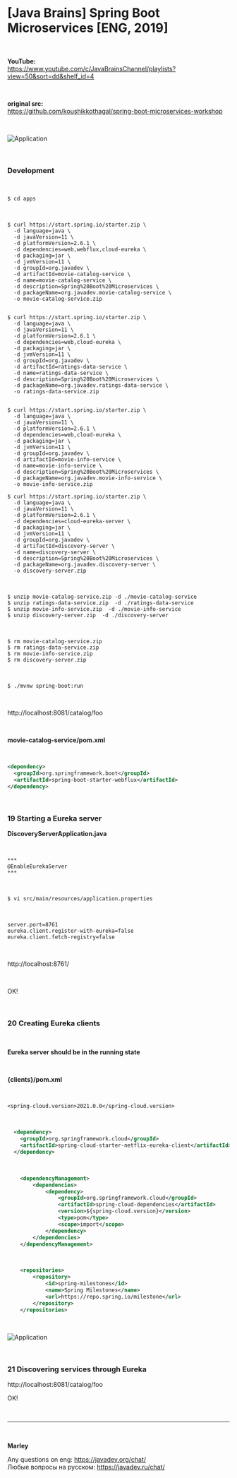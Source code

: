 # [Java Brains] Spring Boot Microservices [ENG, 2019]

<br/>

**YouTube:**  
https://www.youtube.com/c/JavaBrainsChannel/playlists?view=50&sort=dd&shelf_id=4


<br/>

**original src:**  
https://github.com/koushikkothagal/spring-boot-microservices-workshop


<br/>

![Application](/img/pic01.png?raw=true)

<br/>

### Development

<br/>

```
$ cd apps
```

<br/>


```
$ curl https://start.spring.io/starter.zip \
  -d language=java \
  -d javaVersion=11 \
  -d platformVersion=2.6.1 \
  -d dependencies=web,webflux,cloud-eureka \
  -d packaging=jar \
  -d jvmVersion=11 \
  -d groupId=org.javadev \
  -d artifactId=movie-catalog-service \
  -d name=movie-catalog-service \
  -d description=Spring%20Boot%20Microservices \
  -d packageName=org.javadev.movie-catalog-service \
  -o movie-catalog-service.zip


$ curl https://start.spring.io/starter.zip \
  -d language=java \
  -d javaVersion=11 \
  -d platformVersion=2.6.1 \
  -d dependencies=web,cloud-eureka \
  -d packaging=jar \
  -d jvmVersion=11 \
  -d groupId=org.javadev \
  -d artifactId=ratings-data-service \
  -d name=ratings-data-service \
  -d description=Spring%20Boot%20Microservices \
  -d packageName=org.javadev.ratings-data-service \
  -o ratings-data-service.zip
 

$ curl https://start.spring.io/starter.zip \
  -d language=java \
  -d javaVersion=11 \
  -d platformVersion=2.6.1 \
  -d dependencies=web,cloud-eureka \
  -d packaging=jar \
  -d jvmVersion=11 \
  -d groupId=org.javadev \
  -d artifactId=movie-info-service \
  -d name=movie-info-service \
  -d description=Spring%20Boot%20Microservices \
  -d packageName=org.javadev.movie-info-service \
  -o movie-info-service.zip

$ curl https://start.spring.io/starter.zip \
  -d language=java \
  -d javaVersion=11 \
  -d platformVersion=2.6.1 \
  -d dependencies=cloud-eureka-server \
  -d packaging=jar \
  -d jvmVersion=11 \
  -d groupId=org.javadev \
  -d artifactId=discovery-server \
  -d name=discovery-server \
  -d description=Spring%20Boot%20Microservices \
  -d packageName=org.javadev.discovery-server \
  -o discovery-server.zip
```

<br/>

```
$ unzip movie-catalog-service.zip -d ./movie-catalog-service
$ unzip ratings-data-service.zip  -d ./ratings-data-service
$ unzip movie-info-service.zip  -d ./movie-info-service
$ unzip discovery-server.zip  -d ./discovery-server
```

<br/>

```
$ rm movie-catalog-service.zip
$ rm ratings-data-service.zip
$ rm movie-info-service.zip
$ rm discovery-server.zip
```

<br/>

```
$ ./mvnw spring-boot:run
```

<br/>

http://localhost:8081/catalog/foo

<br/>


**movie-catalog-service/pom.xml**

<br/>

```xml
<dependency>
  <groupId>org.springframework.boot</groupId>
  <artifactId>spring-boot-starter-webflux</artifactId>
</dependency>
```

<br/>

### 19 Starting a Eureka server


**DiscoveryServerApplication.java**

<br/>

```
***
@EnableEurekaServer
***
```

<br/>

```
$ vi src/main/resources/application.properties 
```

<br/>

```
server.port=8761
eureka.client.register-with-eureka=false
eureka.client.fetch-registry=false
```

<br/>

http://localhost:8761/

<br/>

OK!


<!--

<br/>


**discovery-server/pom.xml**

<br/>

???

<br/>

```xml
  <dependency>
    <groupId>javax.xml.bind</groupId>
    <artifactId>jaxb-api</artifactId>
    <version>2.3.0</version>
  </dependency>
  <dependency>
    <groupId>com.sun.xml.bind</groupId>
    <artifactId>jaxb-impl</artifactId>
    <version>2.3.0</version>
  </dependency>
  <dependency>
    <groupId>org.glassfish.jaxb</groupId>
    <artifactId>jaxb-runtime</artifactId>
    <version>2.3.0</version>
  </dependency>
  <dependency>
    <groupId>javax.activation</groupId>
    <artifactId>activation</artifactId>
    <version>1.1.1</version>
  </dependency>
```

-->


<br/>

### 20 Creating Eureka clients

<br/>

**Eureka server should be in the running state**

<br/>


**{clients}/pom.xml**

<br/>

```
<spring-cloud.version>2021.0.0</spring-cloud.version>
```

<br/>

```xml
  <dependency>
    <groupId>org.springframework.cloud</groupId>
    <artifactId>spring-cloud-starter-netflix-eureka-client</artifactId>
  </dependency>
```

<br/>

```xml
	<dependencyManagement>
		<dependencies>
			<dependency>
				<groupId>org.springframework.cloud</groupId>
				<artifactId>spring-cloud-dependencies</artifactId>
				<version>${spring-cloud.version}</version>
				<type>pom</type>
				<scope>import</scope>
			</dependency>
		</dependencies>
	</dependencyManagement>
```


<br/>

```xml
	<repositories>
		<repository>
			<id>spring-milestones</id>
			<name>Spring Milestones</name>
			<url>https://repo.spring.io/milestone</url>
		</repository>
	</repositories>
```

<br/>

![Application](/img/pic02.png?raw=true)


<br/>

### 21 Discovering services through Eureka

http://localhost:8081/catalog/foo

OK!

<br/>

---

<br/>

**Marley**

Any questions on eng: https://javadev.org/chat/  
Любые вопросы на русском: https://javadev.ru/chat/
